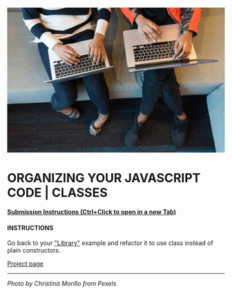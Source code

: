 ![](README.jpg)

# ORGANIZING YOUR JAVASCRIPT CODE | CLASSES

[**Submission Instructions (Ctrl+Click to open in a new Tab)**](https://github.com/SocialHackersAcademy/FrontEndCourseExercises/#instructions)

#### INSTRUCTIONS

Go back to your ["Library"](https://athena.socialhackersacademy.org/topic/project-library/) example and refactor it to use class instead of plain constructors.

[Project page](https://athena.socialhackersacademy.org/topic/classes/)

---

_Photo by Christina Morillo from Pexels_